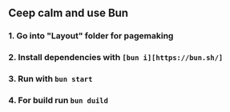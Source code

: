 ## Ceep calm and use Bun

### 1. Go into "Layout" folder for pagemaking

### 2. Install dependencies with `[bun i][https://bun.sh/]`

### 3. Run with `bun start`

### 4. For build run `bun duild`
